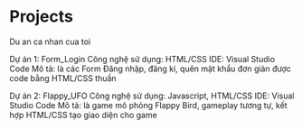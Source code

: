 # Projects
Du an ca nhan cua toi

Dự án 1: Form_Login
Công nghệ sử dụng: HTML/CSS
IDE: Visual Studio Code
Mô tả: là các Form Đăng nhập, đăng kí, quên mật khẩu đơn giản được code bằng HTML/CSS thuần


Dự án 2: Flappy_UFO
Công nghệ sử dụng: Javascript, HTML/CSS
IDE: Visual Studio Code
Mô tả: là game mô phỏng Flappy Bird, gameplay tương tự, kết hợp HTML/CSS tạo giao diện cho game
